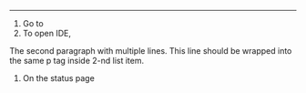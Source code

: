 ---
1.  Go to 
1.  To open IDE,

 The second paragraph with multiple lines.
This line should be wrapped into the same p tag inside 2-nd list item.
1.  On the status page
